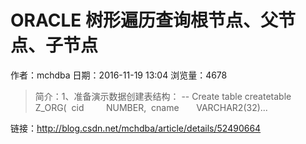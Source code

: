 # ORACLE 树形遍历查询根节点、父节点、子节点
作者：mchdba
日期：2016-11-19 13:04
浏览量：4678
> 简介：1、准备演示数据创建表结构：   -- Create table  createtable Z_ORG(  cid         NUMBER,   cname       VARCHAR2(32)...

 链接：http://blog.csdn.net/mchdba/article/details/52490664
